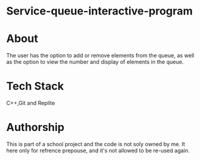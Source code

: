 # Service-queue-interactive-program
# About
The user has the option to add or remove elements from the queue, as well as the option to view the number and display of elements in the queue.
# Tech Stack
C++,Git and Replite
# Authorship
This is part of a school project and the code is not soly owned by me. It here only for refrence prepouse, and it's not allowed to be re-used again.
